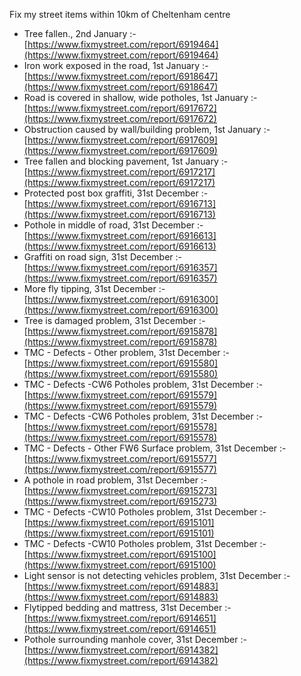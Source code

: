 Fix my street items within 10km of Cheltenham centre

<!-- fix_marker starts -->

- Tree fallen., 2nd January :- [https://www.fixmystreet.com/report/6919464](https://www.fixmystreet.com/report/6919464)
- Iron work exposed in the road, 1st January :- [https://www.fixmystreet.com/report/6918647](https://www.fixmystreet.com/report/6918647)
- Road is covered in shallow, wide potholes, 1st January :- [https://www.fixmystreet.com/report/6917672](https://www.fixmystreet.com/report/6917672)
- Obstruction caused by wall/building problem, 1st January :- [https://www.fixmystreet.com/report/6917609](https://www.fixmystreet.com/report/6917609)
- Tree fallen and blocking pavement, 1st January :- [https://www.fixmystreet.com/report/6917217](https://www.fixmystreet.com/report/6917217)
- Protected post box graffiti, 31st December :- [https://www.fixmystreet.com/report/6916713](https://www.fixmystreet.com/report/6916713)
- Pothole in middle of road, 31st December :- [https://www.fixmystreet.com/report/6916613](https://www.fixmystreet.com/report/6916613)
- Graffiti on road sign, 31st December :- [https://www.fixmystreet.com/report/6916357](https://www.fixmystreet.com/report/6916357)
- More fly tipping, 31st December :- [https://www.fixmystreet.com/report/6916300](https://www.fixmystreet.com/report/6916300)
- Tree is damaged problem, 31st December :- [https://www.fixmystreet.com/report/6915878](https://www.fixmystreet.com/report/6915878)
- TMC - Defects - Other problem, 31st December :- [https://www.fixmystreet.com/report/6915580](https://www.fixmystreet.com/report/6915580)
- TMC - Defects -CW6 Potholes  problem, 31st December :- [https://www.fixmystreet.com/report/6915579](https://www.fixmystreet.com/report/6915579)
- TMC - Defects -CW6 Potholes  problem, 31st December :- [https://www.fixmystreet.com/report/6915578](https://www.fixmystreet.com/report/6915578)
- TMC - Defects - Other FW6  Surface problem, 31st December :- [https://www.fixmystreet.com/report/6915577](https://www.fixmystreet.com/report/6915577)
- A pothole in road problem, 31st December :- [https://www.fixmystreet.com/report/6915273](https://www.fixmystreet.com/report/6915273)
- TMC - Defects -CW10 Potholes problem, 31st December :- [https://www.fixmystreet.com/report/6915101](https://www.fixmystreet.com/report/6915101)
- TMC - Defects -CW10 Potholes problem, 31st December :- [https://www.fixmystreet.com/report/6915100](https://www.fixmystreet.com/report/6915100)
- Light sensor is not detecting vehicles problem, 31st December :- [https://www.fixmystreet.com/report/6914883](https://www.fixmystreet.com/report/6914883)
- Flytipped bedding and mattress, 31st December :- [https://www.fixmystreet.com/report/6914651](https://www.fixmystreet.com/report/6914651)
- Pothole surrounding manhole cover, 31st December :- [https://www.fixmystreet.com/report/6914382](https://www.fixmystreet.com/report/6914382)

<!-- fix_marker ends -->